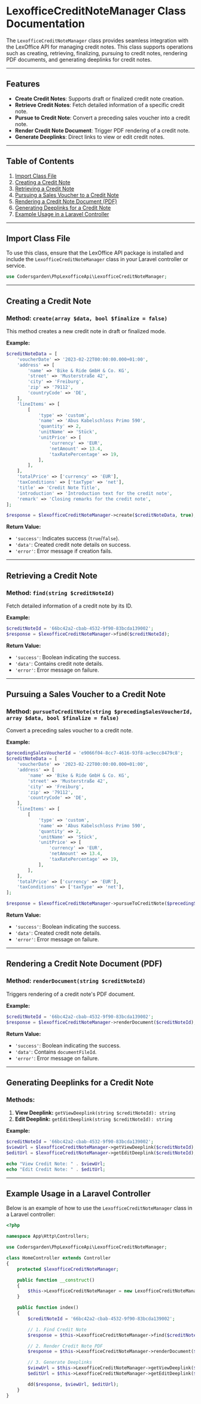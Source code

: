 # LexofficeCreditNoteManager Class Documentation

The `LexofficeCreditNoteManager` class provides seamless integration with the LexOffice API for managing credit notes. This class supports operations such as creating, retrieving, finalizing, pursuing to credit notes, rendering PDF documents, and generating deeplinks for credit notes.

---

## Features

- **Create Credit Notes**: Supports draft or finalized credit note creation.
- **Retrieve Credit Notes**: Fetch detailed information of a specific credit note.
- **Pursue to Credit Note**: Convert a preceding sales voucher into a credit note.
- **Render Credit Note Document**: Trigger PDF rendering of a credit note.
- **Generate Deeplinks**: Direct links to view or edit credit notes.

---

## Table of Contents

1. [Import Class File](#import-class-file)
2. [Creating a Credit Note](#creating-a-credit-note)
3. [Retrieving a Credit Note](#retrieving-a-credit-note)
4. [Pursuing a Sales Voucher to a Credit Note](#pursuing-a-sales-voucher-to-a-credit-note)
5. [Rendering a Credit Note Document (PDF)](#rendering-a-credit-note-document-pdf)
6. [Generating Deeplinks for a Credit Note](#generating-deeplinks-for-a-credit-note)
7. [Example Usage in a Laravel Controller](#example-usage-in-a-laravel-controller)

---

## Import Class File

To use this class, ensure that the LexOffice API package is installed and include the `LexofficeCreditNoteManager` class in your Laravel controller or service.

```php
use Codersgarden\PhpLexofficeApi\LexofficeCreditNoteManager;
```

---

## Creating a Credit Note

### Method: `create(array $data, bool $finalize = false)`

This method creates a new credit note in draft or finalized mode.

**Example:**
```php
$creditNoteData = [
    'voucherDate' => '2023-02-22T00:00:00.000+01:00',
    'address' => [
        'name' => 'Bike & Ride GmbH & Co. KG',
        'street' => 'Musterstraße 42',
        'city' => 'Freiburg',
        'zip' => '79112',
        'countryCode' => 'DE',
    ],
    'lineItems' => [
        [
            'type' => 'custom',
            'name' => 'Abus Kabelschloss Primo 590',
            'quantity' => 2,
            'unitName' => 'Stück',
            'unitPrice' => [
                'currency' => 'EUR',
                'netAmount' => 13.4,
                'taxRatePercentage' => 19,
            ],
        ],
    ],
    'totalPrice' => ['currency' => 'EUR'],
    'taxConditions' => ['taxType' => 'net'],
    'title' => 'Credit Note Title',
    'introduction' => 'Introduction text for the credit note',
    'remark' => 'Closing remarks for the credit note',
];

$response = $lexofficeCreditNoteManager->create($creditNoteData, true); // Pass true to finalize
```

**Return Value:**
- `'success'`: Indicates success (`true`/`false`).
- `'data'`: Created credit note details on success.
- `'error'`: Error message if creation fails.

---

## Retrieving a Credit Note

### Method: `find(string $creditNoteId)`

Fetch detailed information of a credit note by its ID.

**Example:**
```php
$creditNoteId = '66bc42a2-cbab-4532-9f90-83bcda139002';
$response = $lexofficeCreditNoteManager->find($creditNoteId);
```

**Return Value:**
- `'success'`: Boolean indicating the success.
- `'data'`: Contains credit note details.
- `'error'`: Error message on failure.

---

## Pursuing a Sales Voucher to a Credit Note

### Method: `pursueToCreditNote(string $precedingSalesVoucherId, array $data, bool $finalize = false)`

Convert a preceding sales voucher to a credit note.

**Example:**
```php
$precedingSalesVoucherId = 'e9066f04-8cc7-4616-93f8-ac9ecc8479c8';
$creditNoteData = [
    'voucherDate' => '2023-02-22T00:00:00.000+01:00',
    'address' => [
        'name' => 'Bike & Ride GmbH & Co. KG',
        'street' => 'Musterstraße 42',
        'city' => 'Freiburg',
        'zip' => '79112',
        'countryCode' => 'DE',
    ],
    'lineItems' => [
        [
            'type' => 'custom',
            'name' => 'Abus Kabelschloss Primo 590',
            'quantity' => 2,
            'unitName' => 'Stück',
            'unitPrice' => [
                'currency' => 'EUR',
                'netAmount' => 13.4,
                'taxRatePercentage' => 19,
            ],
        ],
    ],
    'totalPrice' => ['currency' => 'EUR'],
    'taxConditions' => ['taxType' => 'net'],
];

$response = $lexofficeCreditNoteManager->pursueToCreditNote($precedingSalesVoucherId, $creditNoteData, true); // Finalized
```

**Return Value:**
- `'success'`: Boolean indicating the success.
- `'data'`: Created credit note details.
- `'error'`: Error message on failure.

---

## Rendering a Credit Note Document (PDF)

### Method: `renderDocument(string $creditNoteId)`

Triggers rendering of a credit note's PDF document.

**Example:**
```php
$creditNoteId = '66bc42a2-cbab-4532-9f90-83bcda139002';
$response = $lexofficeCreditNoteManager->renderDocument($creditNoteId);
```

**Return Value:**
- `'success'`: Boolean indicating the success.
- `'data'`: Contains `documentFileId`.
- `'error'`: Error message on failure.

---

## Generating Deeplinks for a Credit Note

### Methods:
1. **View Deeplink:** `getViewDeeplink(string $creditNoteId): string`
2. **Edit Deeplink:** `getEditDeeplink(string $creditNoteId): string`

**Example:**
```php
$creditNoteId = '66bc42a2-cbab-4532-9f90-83bcda139002';
$viewUrl = $lexofficeCreditNoteManager->getViewDeeplink($creditNoteId);
$editUrl = $lexofficeCreditNoteManager->getEditDeeplink($creditNoteId);

echo "View Credit Note: " . $viewUrl;
echo "Edit Credit Note: " . $editUrl;
```

---

## Example Usage in a Laravel Controller

Below is an example of how to use the `LexofficeCreditNoteManager` class in a Laravel controller:

```php
<?php

namespace App\Http\Controllers;

use Codersgarden\PhpLexofficeApi\LexofficeCreditNoteManager;

class HomeController extends Controller
{
    protected $lexofficeCreditNoteManager;

    public function __construct()
    {
        $this->LexofficeCreditNoteManager = new LexofficeCreditNoteManager();
    }

    public function index()
    {
        $creditNoteId = '66bc42a2-cbab-4532-9f90-83bcda139002';

        // 1. Find Credit Note
        $response = $this->LexofficeCreditNoteManager->find($creditNoteId);

        // 2. Render Credit Note PDF
        $response = $this->LexofficeCreditNoteManager->renderDocument($creditNoteId);

        // 3. Generate Deeplinks
        $viewUrl = $this->LexofficeCreditNoteManager->getViewDeeplink($creditNoteId);
        $editUrl = $this->LexofficeCreditNoteManager->getEditDeeplink($creditNoteId);

        dd($response, $viewUrl, $editUrl);
    }
}
```